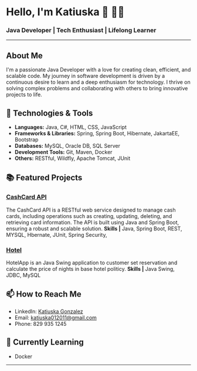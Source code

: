 # Hello, I'm Katiuska 👋 👩‍💻

### Java Developer | Tech Enthusiast | Lifelong Learner

---

## About Me

I'm a passionate Java Developer with a love for creating clean, efficient, and scalable code. My journey in software development is driven by a continuous desire to learn and a deep enthusiasm for technology. I thrive on solving complex problems and collaborating with others to bring innovative projects to life.


## 🔧 Technologies & Tools

- **Languages:** Java, C#, HTML, CSS, JavaScript
- **Frameworks & Libraries:** Spring, Spring Boot, Hibernate, JakartaEE, Bootstrap
- **Databases:** MySQL, Oracle DB, SQL Server
- **Development Tools:** Git, Maven, Docker
- **Others:** RESTful, Wildfly, Apache Tomcat, JUnit

## 📚 Featured Projects


### [CashCard API](https://github.com/katiuska012011/cashcardApiRest)
The CashCard API is a RESTful web service designed to manage cash cards, 
including operations such as creating, updating, deleting, and retrieving card information. The API is built using Java and Spring Boot, ensuring a robust and scalable solution.
**Skills |** Java, Spring Boot, REST, MYSQL, Hbernate, JUnit, Spring Security,   

### [Hotel](https://github.com/katiuska012011/HotelAlura)
HotelApp is an Java Swing application to customer set reservation and calculate the price of nights in base hotel politicy. 
**Skills |** Java Swing, JDBC, MySQL   


## 📫 How to Reach Me

- LinkedIn: [Katiuska Gonzalez](https://www.linkedin.com/in/katiuskagonzalez/)
- Email: katiuska012011@gmail.com
- Phone:  829 935 1245

## 🌱 Currently Learning
- Docker

---

